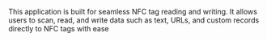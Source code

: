 This application is built for seamless NFC tag reading and writing. It allows users to scan, read, and write data such as text, URLs, and custom records directly to NFC tags with ease
